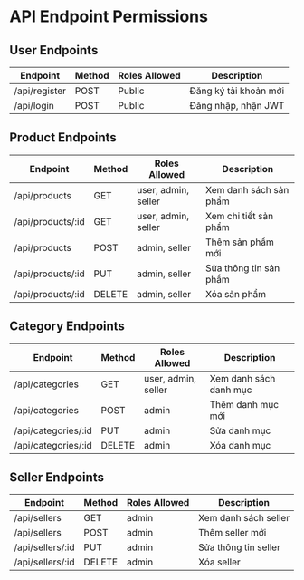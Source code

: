 # API Endpoint Permissions

## User Endpoints

| Endpoint             | Method | Roles Allowed      | Description                |
|----------------------|--------|--------------------|----------------------------|
| /api/register        | POST   | Public             | Đăng ký tài khoản mới      |
| /api/login           | POST   | Public             | Đăng nhập, nhận JWT        |

## Product Endpoints

| Endpoint             | Method | Roles Allowed      | Description                |
|----------------------|--------|--------------------|----------------------------|
| /api/products        | GET    | user, admin, seller| Xem danh sách sản phẩm     |
| /api/products/:id    | GET    | user, admin, seller| Xem chi tiết sản phẩm      |
| /api/products        | POST   | admin, seller      | Thêm sản phẩm mới          |
| /api/products/:id    | PUT    | admin, seller      | Sửa thông tin sản phẩm     |
| /api/products/:id    | DELETE | admin, seller      | Xóa sản phẩm               |

## Category Endpoints

| Endpoint             | Method | Roles Allowed      | Description                |
|----------------------|--------|--------------------|----------------------------|
| /api/categories      | GET    | user, admin, seller| Xem danh sách danh mục     |
| /api/categories      | POST   | admin              | Thêm danh mục mới          |
| /api/categories/:id  | PUT    | admin              | Sửa danh mục               |
| /api/categories/:id  | DELETE | admin              | Xóa danh mục               |

## Seller Endpoints

| Endpoint             | Method | Roles Allowed      | Description                |
|----------------------|--------|--------------------|----------------------------|
| /api/sellers         | GET    | admin              | Xem danh sách seller       |
| /api/sellers         | POST   | admin              | Thêm seller mới            |
| /api/sellers/:id     | PUT    | admin              | Sửa thông tin seller       |
| /api/sellers/:id     | DELETE | admin              | Xóa seller                 |